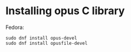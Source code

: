 
# Installing opus C library

Fedora:
```
sudo dnf install opus-devel
sudo dnf install opusfile-devel
```